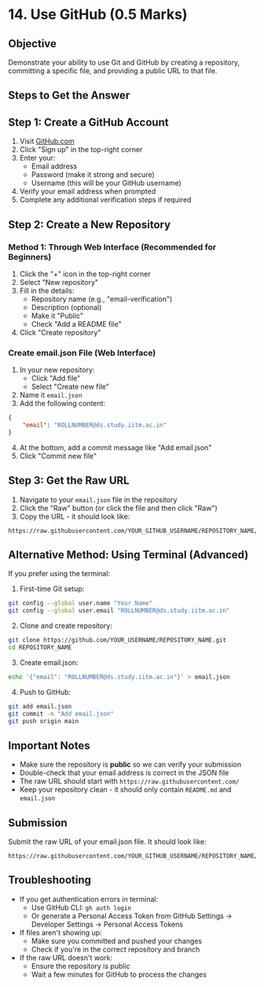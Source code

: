 # 14. Use GitHub (0.5 Marks)

Objective
---------

Demonstrate your ability to use Git and GitHub by creating a repository, committing a specific file, and providing a public URL to that file.

Steps to Get the Answer
-----------------------

## Step 1: Create a GitHub Account

1. Visit [GitHub.com](https://github.com)
2. Click "Sign up" in the top-right corner
3. Enter your:
   - Email address
   - Password (make it strong and secure)
   - Username (this will be your GitHub username)
4. Verify your email address when prompted
5. Complete any additional verification steps if required

## Step 2: Create a New Repository

### Method 1: Through Web Interface (Recommended for Beginners)

1. Click the "+" icon in the top-right corner
2. Select "New repository"
3. Fill in the details:
   - Repository name (e.g., "email-verification")
   - Description (optional)
   - Make it "Public"
   - Check "Add a README file"
4. Click "Create repository"

### Create email.json File (Web Interface)

1. In your new repository:
   - Click "Add file"
   - Select "Create new file"
2. Name it `email.json`
3. Add the following content:

```json
{
    "email": "ROLLNUMBER@ds.study.iitm.ac.in"
}
```

4. At the bottom, add a commit message like "Add email.json"
5. Click "Commit new file"

## Step 3: Get the Raw URL

1. Navigate to your `email.json` file in the repository
2. Click the "Raw" button (or click the file and then click "Raw")
3. Copy the URL - it should look like:

```
https://raw.githubusercontent.com/YOUR_GITHUB_USERNAME/REPOSITORY_NAME/main/email.json
```

## Alternative Method: Using Terminal (Advanced)

If you prefer using the terminal:

1. First-time Git setup:

```bash
git config --global user.name "Your Name"
git config --global user.email "ROLLNUMBER@ds.study.iitm.ac.in"
```

2. Clone and create repository:

```bash
git clone https://github.com/YOUR_USERNAME/REPOSITORY_NAME.git
cd REPOSITORY_NAME
```

3. Create email.json:

```bash
echo '{"email": "ROLLNUMBER@ds.study.iitm.ac.in"}' > email.json
```

4. Push to GitHub:

```bash
git add email.json
git commit -m "Add email.json"
git push origin main
```

## Important Notes

- Make sure the repository is **public** so we can verify your submission
- Double-check that your email address is correct in the JSON file
- The raw URL should start with `https://raw.githubusercontent.com/`
- Keep your repository clean - it should only contain `README.md` and `email.json`

## Submission

Submit the raw URL of your email.json file. It should look like:

```
https://raw.githubusercontent.com/YOUR_GITHUB_USERNAME/REPOSITORY_NAME/main/email.json
```

## Troubleshooting

- If you get authentication errors in terminal:
  - Use GitHub CLI: `gh auth login`
  - Or generate a Personal Access Token from GitHub Settings → Developer Settings → Personal Access Tokens
- If files aren't showing up:
  - Make sure you committed and pushed your changes
  - Check if you're in the correct repository and branch
- If the raw URL doesn't work:
  - Ensure the repository is public
  - Wait a few minutes for GitHub to process the changes
